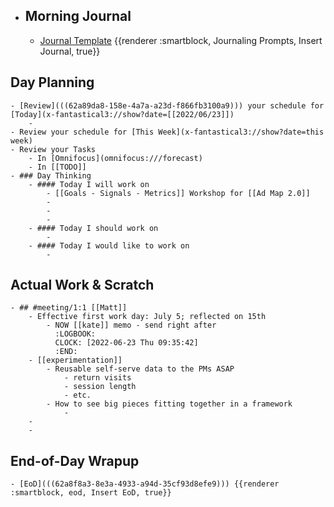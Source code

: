 - ## Morning Journal
	- [Journal Template](((62a73923-0d4c-4e1c-a939-7fd90622dd86))) {{renderer :smartblock, Journaling Prompts, Insert Journal, true}}
## Day Planning
	- [Review](((62a89da8-158e-4a7a-a23d-f866fb3100a9))) your schedule for [Today](x-fantastical3://show?date=[[2022/06/23]])
		-
	- Review your schedule for [This Week](x-fantastical3://show?date=this week)
	- Review your Tasks
		- In [Omnifocus](omnifocus:///forecast)
		- In [[TODO]]
	- ### Day Thinking
		- #### Today I will work on
			- [[Goals - Signals - Metrics]] Workshop for [[Ad Map 2.0]]
			-
			-
			-
		- #### Today I should work on
			-
		- #### Today I would like to work on
			-
## Actual Work & Scratch
	- ## #meeting/1:1 [[Matt]]
		- Effective first work day: July 5; reflected on 15th
			- NOW [[kate]] memo - send right after
			  :LOGBOOK:
			  CLOCK: [2022-06-23 Thu 09:35:42]
			  :END:
		- [[experimentation]]
			- Reusable self-serve data to the PMs ASAP
				- return visits
				- session length
				- etc.
			- How to see big pieces fitting together in a framework
				-
		-
		-
## End-of-Day Wrapup
	- [EoD](((62a8f8a3-8e3a-4933-a94d-35cf93d8efe9))) {{renderer :smartblock, eod, Insert EoD, true}}
